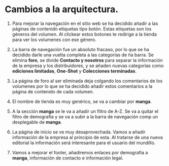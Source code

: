 # Cambios a la arquitectura.

1. Para mejorar la navegación en el sitio web se ha decidido añadir a las páginas de contenido etiquetas tipo botón. Estas etiquetas son los géneros del volumen. Al clickear estos botones te redirige a la tienda para ver los volumenes con ese género.

2. La barra de navegación fue un absoluto fracaso, por lo que se ha decidido darle una vuelta completa a las categorías de ña barra.
Se elimina **foro**, se divide **Contacto y nosotros** para separar la información de la empresa y los distribuidores, y se añaden nuevas categorías como **ediciones limitadas**, **One-Shot** y **Colecciones terminadas**.

3. La página de foro al ser eliminada deja colgando los comentarios de los volumenes por lo que se ha decidido añadir estos comentarios a la página de contenido de cada volumen.

4. El nombre de tienda es muy genérico, se va a cambiar por **manga**.

5. A la sección **manga** se le va a añadir un filtro de A-Z. Se va a quitar el filtro de demografía y se va a subir a la barra de navegación comp un desplegable de **manga**.

6. La página de inicio se ve muy desaprovechada. Vamos a añadir información de la empresa al principio de esta. Al tratarse de una nueva editorial la información será interesante para el usuario del mundillo.

7. Vamos a mejorar el footer, añadiremos enlaces por demografía a **manga**, información de contacto e información legal.

